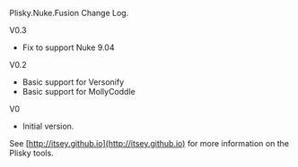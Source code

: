 Plisky.Nuke.Fusion Change Log. 

V0.3 
  * Fix to support Nuke 9.04

V0.2
  * Basic support for Versonify
  * Basic support for MollyCoddle

V0
* Initial version.

See [http://itsey.github.io](http://itsey.github.io) for more information on the Plisky tools.

